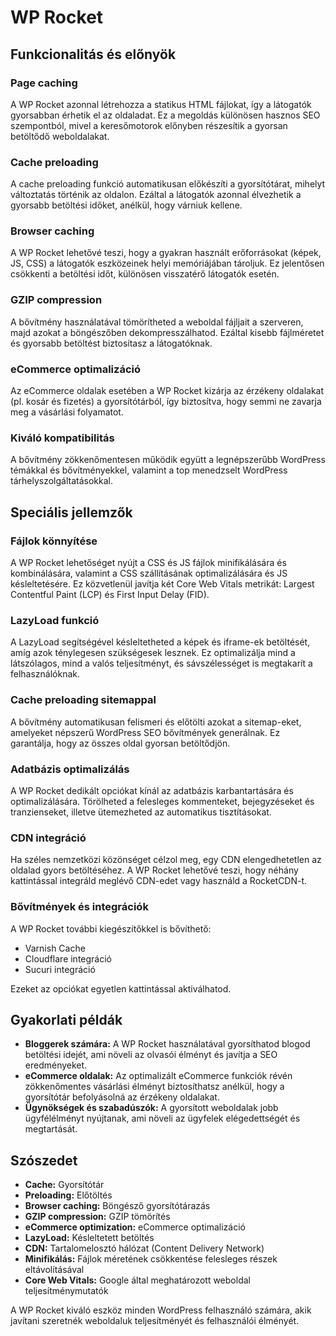 # WP Rocket

## Funkcionalitás és előnyök

### Page caching

A WP Rocket azonnal létrehozza a statikus HTML fájlokat, így a látogatók gyorsabban érhetik el az oldaladat. Ez a megoldás különösen hasznos SEO szempontból, mivel a keresőmotorok előnyben részesítik a gyorsan betöltődő weboldalakat.

### Cache preloading

A cache preloading funkció automatikusan előkészíti a gyorsítótárat, mihelyt változtatás történik az oldalon. Ezáltal a látogatók azonnal élvezhetik a gyorsabb betöltési időket, anélkül, hogy várniuk kellene.

### Browser caching

A WP Rocket lehetővé teszi, hogy a gyakran használt erőforrásokat (képek, JS, CSS) a látogatók eszközeinek helyi memóriájában tároljuk. Ez jelentősen csökkenti a betöltési időt, különösen visszatérő látogatók esetén.

### GZIP compression

A bővítmény használatával tömörítheted a weboldal fájljait a szerveren, majd azokat a böngészőben dekompresszálhatod. Ezáltal kisebb fájlméretet és gyorsabb betöltést biztosítasz a látogatóknak.

### eCommerce optimalizáció

Az eCommerce oldalak esetében a WP Rocket kizárja az érzékeny oldalakat (pl. kosár és fizetés) a gyorsítótárból, így biztosítva, hogy semmi ne zavarja meg a vásárlási folyamatot.

### Kiváló kompatibilitás

A bővítmény zökkenőmentesen működik együtt a legnépszerűbb WordPress témákkal és bővítményekkel, valamint a top menedzselt WordPress tárhelyszolgáltatásokkal.

## Speciális jellemzők

### Fájlok könnyítése

A WP Rocket lehetőséget nyújt a CSS és JS fájlok minifikálására és kombinálására, valamint a CSS szállításának optimalizálására és JS késleltetésére. Ez közvetlenül javítja két Core Web Vitals metrikát: Largest Contentful Paint (LCP) és First Input Delay (FID).

### LazyLoad funkció

A LazyLoad segítségével késleltetheted a képek és iframe-ek betöltését, amíg azok ténylegesen szükségesek lesznek. Ez optimalizálja mind a látszólagos, mind a valós teljesítményt, és sávszélességet is megtakarít a felhasználóknak.

### Cache preloading sitemappal

A bővítmény automatikusan felismeri és előtölti azokat a sitemap-eket, amelyeket népszerű WordPress SEO bővítmények generálnak. Ez garantálja, hogy az összes oldal gyorsan betöltődjön.

### Adatbázis optimalizálás

A WP Rocket dedikált opciókat kínál az adatbázis karbantartására és optimalizálására. Törölheted a felesleges kommenteket, bejegyzéseket és tranzienseket, illetve ütemezheted az automatikus tisztításokat.

### CDN integráció

Ha széles nemzetközi közönséget célzol meg, egy CDN elengedhetetlen az oldalad gyors betöltéséhez. A WP Rocket lehetővé teszi, hogy néhány kattintással integráld meglévő CDN-edet vagy használd a RocketCDN-t.

### Bővítmények és integrációk

A WP Rocket további kiegészítőkkel is bővíthető:
- Varnish Cache
- Cloudflare integráció
- Sucuri integráció

Ezeket az opciókat egyetlen kattintással aktiválhatod.

## Gyakorlati példák

- **Bloggerek számára:** A WP Rocket használatával gyorsíthatod blogod betöltési idejét, ami növeli az olvasói élményt és javítja a SEO eredményeket.
- **eCommerce oldalak:** Az optimalizált eCommerce funkciók révén zökkenőmentes vásárlási élményt biztosíthatsz anélkül, hogy a gyorsítótár befolyásolná az érzékeny oldalakat.
- **Ügynökségek és szabadúszók:** A gyorsított weboldalak jobb ügyfélélményt nyújtanak, ami növeli az ügyfelek elégedettségét és megtartását.
  
## Szószedet

- **Cache:** Gyorsítótár
- **Preloading:** Előtöltés
- **Browser caching:** Böngésző gyorsítótárazás
- **GZIP compression:** GZIP tömörítés
- **eCommerce optimization:** eCommerce optimalizáció
- **LazyLoad:** Késleltetett betöltés
- **CDN:** Tartalomelosztó hálózat (Content Delivery Network)
- **Minifikálás:** Fájlok méretének csökkentése felesleges részek eltávolításával
- **Core Web Vitals:** Google által meghatározott weboldal teljesítménymutatók

A WP Rocket kiváló eszköz minden WordPress felhasználó számára, akik javítani szeretnék weboldaluk teljesítményét és felhasználói élményét.